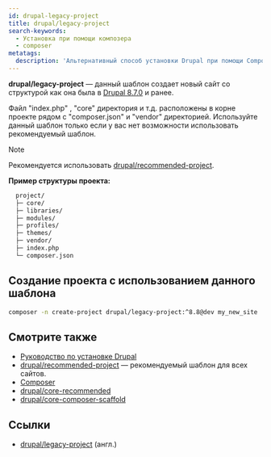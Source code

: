 ```yaml
---
id: drupal-legacy-project
title: drupal/legacy-project
search-keywords:
  - Установка при помощи композера
  - composer
metatags:
  description: 'Альтернативный способ установки Drupal при помощи Composer.'
---
```


**drupal/legacy-project** — данный шаблон создает новый сайт со структурой как она была в [Drupal 8.7.0](./release-8.7.0.md) и ранее. 

Файл "index.php" , "core" директория и т.д. расположены в корне проекте рядом с "composer.json" и "vendor" директорией. Используйте данный шаблон только если у вас нет возможности использовать рекомендуемый шаблон.

> [!NOTE]
> Рекомендуется использовать [drupal/recommended-project](../recommended-project/index.md).

**Пример структуры проекта:**

```bash
  project/
  ├─ core/
  ├─ libraries/
  ├─ modules/
  ├─ profiles/
  ├─ themes/
  ├─ vendor/
  ├─ index.php
  └─ composer.json
```

## Создание проекта с использованием данного шаблона

```bash
composer -n create-project drupal/legacy-project:^8.8@dev my_new_site 
```

## Смотрите также

- [Руководство по установке Drupal](../../../drupal/9/installation/index.md)
- [drupal/recommended-project](../recommended-project/index.md) — рекомендуемый шаблон для всех сайтов.
- [Composer](../../index.md)
- [drupal/core-recommended](../core-recommended/index.md)
- [drupal/core-composer-scaffold](../core-composer-scaffold/index.md)

## Ссылки

- [drupal/legacy-project](https://github.com/drupal/legacy-project) (англ.)
